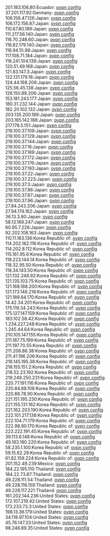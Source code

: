 201.183.106.80:Ecuador: [ovpn config](vpn/201_183_106_80.ovpn)  
37.201.117.92:Germany: [ovpn config](vpn/37_201_117_92.ovpn)  
106.159.47.126:Japan: [ovpn config](vpn/106_159_47_126.ovpn)  
106.172.156.87:Japan: [ovpn config](vpn/106_172_156_87.ovpn)  
110.67.80.199:Japan: [ovpn config](vpn/110_67_80_199.ovpn)  
111.217.56.140:Japan: [ovpn config](vpn/111_217_56_140.ovpn)  
116.70.248.60:Japan: [ovpn config](vpn/116_70_248_60.ovpn)  
116.82.179.140:Japan: [ovpn config](vpn/116_82_179_140.ovpn)  
116.94.10.98:Japan: [ovpn config](vpn/116_94_10_98.ovpn)  
117.108.71.184:Japan: [ovpn config](vpn/117_108_71_184.ovpn)  
118.241.104.139:Japan: [ovpn config](vpn/118_241_104_139.ovpn)  
120.51.49.168:Japan: [ovpn config](vpn/120_51_49_168.ovpn)  
121.83.147.3:Japan: [ovpn config](vpn/121_83_147_3.ovpn)  
122.131.179.16:Japan: [ovpn config](vpn/122_131_179_16.ovpn)  
124.44.168.206:Japan: [ovpn config](vpn/124_44_168_206.ovpn)  
125.56.45.138:Japan: [ovpn config](vpn/125_56_45_138.ovpn)  
126.150.89.206:Japan: [ovpn config](vpn/126_150_89_206.ovpn)  
153.181.243.177:Japan: [ovpn config](vpn/153_181_243_177.ovpn)  
180.31.232.144:Japan: [ovpn config](vpn/180_31_232_144.ovpn)  
182.20.102.132:Japan: [ovpn config](vpn/182_20_102_132.ovpn)  
203.135.200.189:Japan: [ovpn config](vpn/203_135_200_189.ovpn)  
203.165.142.188:Japan: [ovpn config](vpn/203_165_142_188.ovpn)  
217.178.5.151:Japan: [ovpn config](vpn/217_178_5_151.ovpn)  
219.100.37.109:Japan: [ovpn config](vpn/219_100_37_109.ovpn)  
219.100.37.129:Japan: [ovpn config](vpn/219_100_37_129.ovpn)  
219.100.37.144:Japan: [ovpn config](vpn/219_100_37_144.ovpn)  
219.100.37.16:Japan: [ovpn config](vpn/219_100_37_16.ovpn)  
219.100.37.169:Japan: [ovpn config](vpn/219_100_37_169.ovpn)  
219.100.37.172:Japan: [ovpn config](vpn/219_100_37_172.ovpn)  
219.100.37.176:Japan: [ovpn config](vpn/219_100_37_176.ovpn)  
219.100.37.193:Japan: [ovpn config](vpn/219_100_37_193.ovpn)  
219.100.37.22:Japan: [ovpn config](vpn/219_100_37_22.ovpn)  
219.100.37.223:Japan: [ovpn config](vpn/219_100_37_223.ovpn)  
219.100.37.3:Japan: [ovpn config](vpn/219_100_37_3.ovpn)  
219.100.37.86:Japan: [ovpn config](vpn/219_100_37_86.ovpn)  
219.100.37.87:Japan: [ovpn config](vpn/219_100_37_87.ovpn)  
219.100.37.96:Japan: [ovpn config](vpn/219_100_37_96.ovpn)  
27.84.243.206:Japan: [ovpn config](vpn/27_84_243_206.ovpn)  
27.94.174.162:Japan: [ovpn config](vpn/27_94_174_162.ovpn)  
36.13.3.80:Japan: [ovpn config](vpn/36_13_3_80.ovpn)  
58.13.169.247:Japan: [ovpn config](vpn/58_13_169_247.ovpn)  
60.95.7.226:Japan: [ovpn config](vpn/60_95_7_226.ovpn)  
92.202.108.163:Japan: [ovpn config](vpn/92_202_108_163.ovpn)  
110.11.183.136:Korea Republic of: [ovpn config](vpn/110_11_183_136.ovpn)  
114.202.162.116:Korea Republic of: [ovpn config](vpn/114_202_162_116.ovpn)  
114.202.8.112:Korea Republic of: [ovpn config](vpn/114_202_8_112.ovpn)  
115.161.95.6:Korea Republic of: [ovpn config](vpn/115_161_95_6.ovpn)  
118.223.144.14:Korea Republic of: [ovpn config](vpn/118_223_144_14.ovpn)  
118.32.95.50:Korea Republic of: [ovpn config](vpn/118_32_95_50.ovpn)  
118.34.143.50:Korea Republic of: [ovpn config](vpn/118_34_143_50.ovpn)  
121.132.248.92:Korea Republic of: [ovpn config](vpn/121_132_248_92.ovpn)  
121.135.103.75:Korea Republic of: [ovpn config](vpn/121_135_103_75.ovpn)  
121.168.188.200:Korea Republic of: [ovpn config](vpn/121_168_188_200.ovpn)  
121.173.148.218:Korea Republic of: [ovpn config](vpn/121_173_148_218.ovpn)  
121.189.84.170:Korea Republic of: [ovpn config](vpn/121_189_84_170.ovpn)  
14.42.34.201:Korea Republic of: [ovpn config](vpn/14_42_34_201.ovpn)  
175.119.34.243:Korea Republic of: [ovpn config](vpn/175_119_34_243.ovpn)  
175.127.147.159:Korea Republic of: [ovpn config](vpn/175_127_147_159.ovpn)  
183.102.58.42:Korea Republic of: [ovpn config](vpn/183_102_58_42.ovpn)  
1.234.227.248:Korea Republic of: [ovpn config](vpn/1_234_227_248.ovpn)  
1.245.44.64:Korea Republic of: [ovpn config](vpn/1_245_44_64.ovpn)  
210.105.147.155:Korea Republic of: [ovpn config](vpn/210_105_147_155.ovpn)  
211.187.75.199:Korea Republic of: [ovpn config](vpn/211_187_75_199.ovpn)  
211.197.70.55:Korea Republic of: [ovpn config](vpn/211_197_70_55.ovpn)  
211.208.86.38:Korea Republic of: [ovpn config](vpn/211_208_86_38.ovpn)  
211.41.196.206:Korea Republic of: [ovpn config](vpn/211_41_196_206.ovpn)  
218.145.195.38:Korea Republic of: [ovpn config](vpn/218_145_195_38.ovpn)  
218.155.151.2:Korea Republic of: [ovpn config](vpn/218_155_151_2.ovpn)  
218.52.23.192:Korea Republic of: [ovpn config](vpn/218_52_23_192.ovpn)  
219.249.250.231:Korea Republic of: [ovpn config](vpn/219_249_250_231.ovpn)  
220.77.191.116:Korea Republic of: [ovpn config](vpn/220_77_191_116.ovpn)  
220.84.88.108:Korea Republic of: [ovpn config](vpn/220_84_88_108.ovpn)  
220.88.78.90:Korea Republic of: [ovpn config](vpn/220_88_78_90.ovpn)  
221.151.195.230:Korea Republic of: [ovpn config](vpn/221_151_195_230.ovpn)  
221.155.131.162:Korea Republic of: [ovpn config](vpn/221_155_131_162.ovpn)  
221.162.203.190:Korea Republic of: [ovpn config](vpn/221_162_203_190.ovpn)  
222.101.217.138:Korea Republic of: [ovpn config](vpn/222_101_217_138.ovpn)  
222.104.71.179:Korea Republic of: [ovpn config](vpn/222_104_71_179.ovpn)  
222.98.90.170:Korea Republic of: [ovpn config](vpn/222_98_90_170.ovpn)  
223.222.191.45:Korea Republic of: [ovpn config](vpn/223_222_191_45.ovpn)  
39.113.6.148:Korea Republic of: [ovpn config](vpn/39_113_6_148.ovpn)  
49.163.180.220:Korea Republic of: [ovpn config](vpn/49_163_180_220.ovpn)  
58.235.1.100:Korea Republic of: [ovpn config](vpn/58_235_1_100.ovpn)  
59.15.62.29:Korea Republic of: [ovpn config](vpn/59_15_62_29.ovpn)  
61.82.159.224:Korea Republic of: [ovpn config](vpn/61_82_159_224.ovpn)  
201.152.49.239:Mexico: [ovpn config](vpn/201_152_49_239.ovpn)  
184.22.195.110:Thailand: [ovpn config](vpn/184_22_195_110.ovpn)  
184.22.73.87:Thailand: [ovpn config](vpn/184_22_73_87.ovpn)  
49.228.111.54:Thailand: [ovpn config](vpn/49_228_111_54.ovpn)  
49.228.116.159:Thailand: [ovpn config](vpn/49_228_116_159.ovpn)  
49.228.117.221:Thailand: [ovpn config](vpn/49_228_117_221.ovpn)  
161.202.144.236:United States: [ovpn config](vpn/161_202_144_236.ovpn)  
172.107.219.42:United States: [ovpn config](vpn/172_107_219_42.ovpn)  
173.233.73.3:United States: [ovpn config](vpn/173_233_73_3.ovpn)  
198.13.36.179:United States: [ovpn config](vpn/198_13_36_179.ovpn)  
34.118.97.104:United States: [ovpn config](vpn/34_118_97_104.ovpn)  
45.76.147.33:United States: [ovpn config](vpn/45_76_147_33.ovpn)  
98.246.89.35:United States: [ovpn config](vpn/98_246_89_35.ovpn)  
